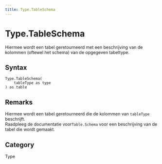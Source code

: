 ```yaml
---
title: Type.TableSchema
---
```


# Type.TableSchema


Hiermee wordt een tabel geretourneerd met een beschrijving van de kolommen (oftewel het schema) van de opgegeven tabeltype.


## Syntax

```powerquery
Type.TableSchema(
    tableType as type
) as table
```


## Remarks

Hiermee wordt een tabel geretourneerd die de kolommen van <code>tableType</code> beschrijft.<br />Raadpleeg de documentatie voor<code>Table.Schema</code> voor een beschrijving van de tabel die wordt gemaakt.<br />



## Category
Type
